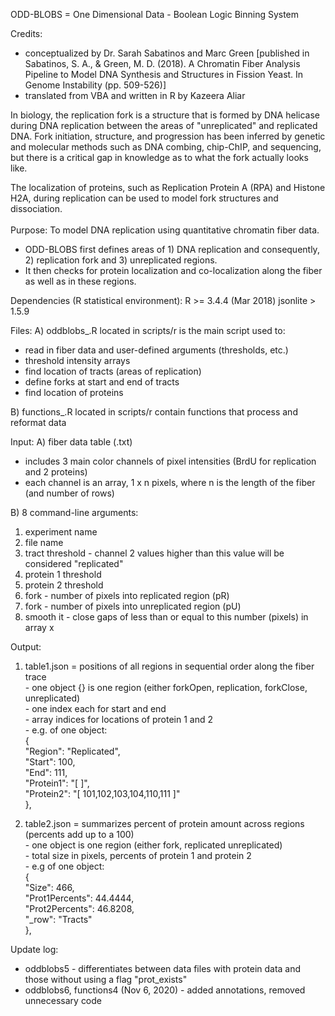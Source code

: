 ODD-BLOBS = One Dimensional Data - Boolean Logic Binning System  
  
Credits: 
* conceptualized by Dr. Sarah Sabatinos and Marc Green [published in Sabatinos, S. A., & Green, M. D. (2018). A Chromatin Fiber Analysis Pipeline to Model DNA Synthesis and Structures in Fission Yeast. In Genome Instability (pp. 509-526)]
* translated from VBA and written in R by Kazeera Aliar
  
In biology, the replication fork is a structure that is formed by DNA helicase during DNA replication between the areas of "unreplicated" and replicated DNA.
Fork initiation, structure, and progression has been inferred by genetic and molecular methods such as DNA combing, chip-ChIP, and sequencing, but there is a critical gap in knowledge as to what the fork actually looks like.
  
The localization of proteins, such as Replication Protein A (RPA) and Histone H2A, during replication can be used to model fork structures and dissociation. 
  <br /> 
  <br /> 
Purpose: To model DNA replication using quantitative chromatin fiber data.
  * ODD-BLOBS first defines areas of 1) DNA replication and consequently, 2) replication fork and 3) unreplicated regions.
  * It then checks for protein localization and co-localization along the fiber as well as in these regions.
   
Dependencies (R statistical environment): 
  R >= 3.4.4 (Mar 2018)
  jsonlite > 1.5.9
   
Files:
A) oddblobs_.R located in scripts/r is the main script used to:
* read in fiber data and user-defined arguments (thresholds, etc.)
* threshold intensity arrays
* find location of tracts (areas of replication)
* define forks at start and end of tracts
* find location of proteins
 
B) functions_.R located in scripts/r contain functions that process and reformat data
  
  
Input: 
A) fiber data table (.txt)
- includes 3 main color channels of pixel intensities (BrdU for replication and 2 proteins)
- each channel is an array, 1 x n pixels, where n is the length of the fiber (and number of rows)
 
B) 8 command-line arguments:
1) experiment name
2) file name
3) tract threshold - channel 2 values higher than this value will be considered "replicated"
4) protein 1 threshold
5) protein 2 threshold
6) fork - number of pixels into replicated region (pR)
7) fork - number of pixels into unreplicated region (pU)
8) smooth it - close gaps of less than or equal to this number (pixels) in array x
 
 
Output:
1) table1.json = positions of all regions in sequential order along the fiber trace<br /> 
               - one object {} is one region (either forkOpen, replication, forkClose, unreplicated)<br /> 
               - one index each for start and end<br /> 
               - array indices for locations of protein 1 and 2<br /> 
               - e.g. of one object:<br /> 
                {<br /> 
                    "Region": "Replicated",<br /> 
                    "Start": 100,<br /> 
                    "End": 111,<br /> 
                    "Protein1": "[  ]",<br /> 
                    "Protein2": "[ 101,102,103,104,110,111 ]"<br /> 
                },<br /> 
 
2) table2.json = summarizes percent of protein amount across regions (percents add up to a 100)<br /> 
               - one object is one region (either fork, replicated unreplicated)<br /> 
               - total size in pixels, percents of protein 1 and protein 2<br /> 
               - e.g of one object:<br /> 
                {<br /> 
                    "Size": 466,<br /> 
                    "Prot1Percents": 44.4444,<br /> 
                    "Prot2Percents": 46.8208,<br /> 
                    "_row": "Tracts"<br /> 
                },<br /> 
 
 
Update log:<br /> 
* oddblobs5 - differentiates between data files with protein data and those without using a flag "prot_exists"<br /> 
* oddblobs6, functions4 (Nov 6, 2020) - added annotations, removed unnecessary code<br /> 
